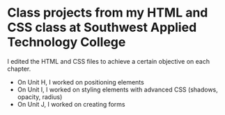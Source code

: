 <h1>Class projects from my HTML and CSS class at Southwest Applied Technology College</h1>
<p>I edited the HTML and CSS files to achieve a certain objective on each chapter.</p>
<ul>
  <li>On Unit H, I worked on positioning elements</li>
  <li>On Unit I, I worked on styling elements with advanced CSS (shadows, opacity, radius)</li>
  <li>On Unit J, I worked on creating forms</li>
</ul>
